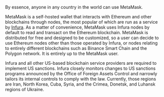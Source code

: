 By essence, anyone in any country in the world can use MetaMask.


MetaMask is a self-hosted wallet that interacts with Ethereum and other blockchains through nodes, the most popular of which are run as a service by [Infura](https://support.metamask.io/hc/en-us/articles/4417315392795). As a matter of convenience, MetaMask uses Infura nodes by default to read and transact on the Ethereum blockchain. MetaMask is distributed for free and designed to be customized, so a user can decide to use Ethereum nodes other than those operated by Infura, or nodes relating to entirely different blockchains such as Binance Smart Chain and the Polygon network. It is entirely up to the MetaMask user.  


Infura and all other US-based blockchain service providers are required to implement US sanctions. Infura closely monitors changes to US sanctions programs announced by the Office of Foreign Assets Control and narrowly tailors its internal controls to comply with the law. Currently, those regions are Iran, North Korea, Cuba, Syria, and the Crimea, Donetsk, and Luhansk regions of Ukraine. 

